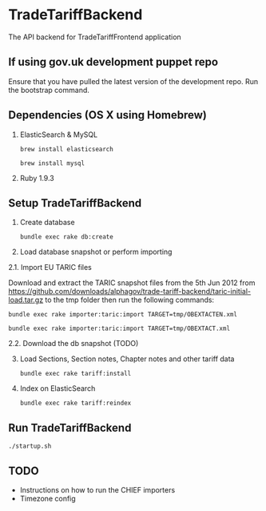 # TradeTariffBackend

The API backend for TradeTariffFrontend application

## If using gov.uk development puppet repo

Ensure that you have pulled the latest version of the development repo.
Run the bootstrap command.

## Dependencies (OS X using Homebrew)

1. ElasticSearch & MySQL

    ```
    brew install elasticsearch

    brew install mysql
    ```

2. Ruby 1.9.3

## Setup TradeTariffBackend

1. Create database

    ```
    bundle exec rake db:create
    ```

2. Load database snapshot or perform importing

2.1. Import EU TARIC files

Download and extract the TARIC snapshot files from the 5th Jun 2012 from 
https://github.com/downloads/alphagov/trade-tariff-backend/taric-initial-load.tar.gz
to the tmp folder then run the following commands:

    bundle exec rake importer:taric:import TARGET=tmp/OBEXTACTEN.xml
    
    bundle exec rake importer:taric:import TARGET=tmp/OBEXTACT.xml
    
2.2. Download the db snapshot (TODO)

3. Load Sections, Section notes, Chapter notes and other tariff data

    ```
    bundle exec rake tariff:install
    ```

4. Index on ElasticSearch

    ```
    bundle exec rake tariff:reindex
    ```

## Run TradeTariffBackend

    ./startup.sh

## TODO

* Instructions on how to run the CHIEF importers
* Timezone config